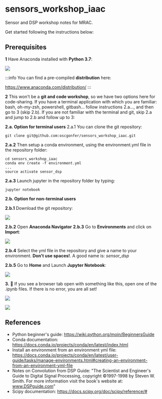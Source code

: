 # sensors_workshop_iaac

Sensor and DSP workshop notes for MRAC.

Get started following the instructions below:

## Prerequisites

**1** Have Anaconda installed with **Python 3.7**:

![](https://i.imgur.com/eZL8BXw.png)

:::info
You can find a pre-compiled **distribution** here:

https://www.anaconda.com/distribution/
:::

**2** This won't be a **git and code workshop**, so we have two options here for code-sharing. If you have a terminal application with which you are familiar: bash, oh-my-zsh, powershell, gitbash...  follow instructions 2.a..., and then go to 3 (skip 2.b). If you are not familiar with the terminal and git, skip 2.a and jump to 2.b and follow up to 3:

**2.a. Option for terminal users**
2.a.1 You can clone the git repository:
    
```
git clone git@github.com:oscgonfer/sensors_workshop_iaac.git
```

**2.a.2** Then setup a conda environment, using the  environment.yml file in the repository folder:

```
cd sensors_workshop_iaac
conda env create -f environment.yml
...
source activate sensor_dsp
```

**2.a.3** Launch jupyter in the repository folder by typing:


```
jupyter notebook
```

**2.b. Option for non-terminal users**

**2.b.1** Download the git repository:

![](https://i.imgur.com/TrZTJBx.png)

**2.b.2** Open **Anaconda Navigator**
**2.b.3** Go to **Environments** and click on **Import**:

![](https://i.imgur.com/fiBBp4q.png)

**2.b.4** Select the yml file in the repository and give a name to your environment. **Don't use spaces!**. A good name is: _sensor_dsp_

**2.b.5** Go to **Home** and Launch **Jupyter Notebook**:

![](https://i.imgur.com/cDrHsvo.png)

**3.** 🎉 If you see a browser tab open with something like this, open one of the .ipynb files. If there is no error, you are all set!

![](https://i.imgur.com/3kovixl.png)

![](https://i.imgur.com/YkBY9LK.png)

## References

- Python beginner's guide: https://wiki.python.org/moin/BeginnersGuide
- Conda documentation: https://docs.conda.io/projects/conda/en/latest/index.html
- Install an environment from an environment yml file: https://docs.conda.io/projects/conda/en/latest/user-guide/tasks/manage-environments.html#creating-an-environment-from-an-environment-yml-file
- Notes on Convolution from DSP Guide: "The Scientist and Engineer's Guide to Digital Signal Processing, copyright ©1997-1998 by Steven W. Smith. For more information visit the book's website at: www.DSPguide.com"
- Scipy documentation: https://docs.scipy.org/doc/scipy/reference/#